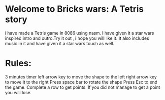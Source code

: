 # Welcome to Bricks wars: A Tetris story
i have made a Tetris game in 8086 using nasm. I have given it a star wars inspired intro and outro.Try it out , i hope you will like it. It also includes music in it and have given it a star wars touch as well.
# Rules:
3 minutes timer
left arrow key to move the shape to the left
right arrow key to move it to the right
Press space bar to rotate the shape
Press Esc to end the game.
Complete a row to get points.
If you did not manage to get a point you will lose.
